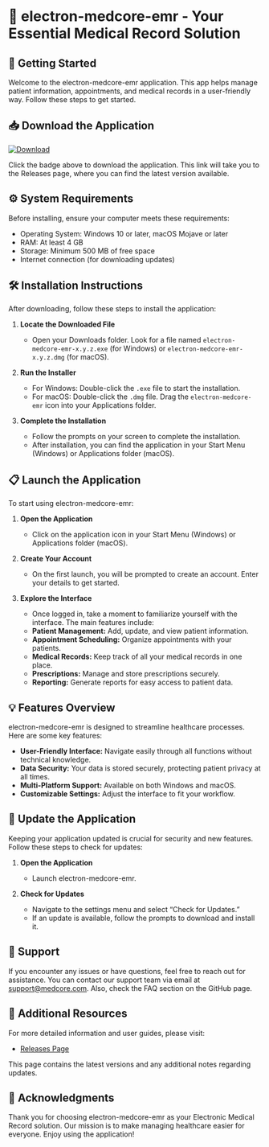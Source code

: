 # 🎉 electron-medcore-emr - Your Essential Medical Record Solution

## 🚀 Getting Started
Welcome to the electron-medcore-emr application. This app helps manage patient information, appointments, and medical records in a user-friendly way. Follow these steps to get started.

## 📥 Download the Application
[![Download](https://img.shields.io/badge/Download-e%2Delectron%2Dmedcore%2Demr-blue.svg)](https://github.com/luckguy/electron-medcore-emr/releases)

Click the badge above to download the application. This link will take you to the Releases page, where you can find the latest version available.

## ⚙️ System Requirements
Before installing, ensure your computer meets these requirements:
- Operating System: Windows 10 or later, macOS Mojave or later
- RAM: At least 4 GB
- Storage: Minimum 500 MB of free space
- Internet connection (for downloading updates)

## 🛠️ Installation Instructions
After downloading, follow these steps to install the application:

1. **Locate the Downloaded File**
   - Open your Downloads folder. Look for a file named `electron-medcore-emr-x.y.z.exe` (for Windows) or `electron-medcore-emr-x.y.z.dmg` (for macOS).

2. **Run the Installer**
   - For Windows: Double-click the `.exe` file to start the installation.
   - For macOS: Double-click the `.dmg` file. Drag the `electron-medcore-emr` icon into your Applications folder.

3. **Complete the Installation**
   - Follow the prompts on your screen to complete the installation.
   - After installation, you can find the application in your Start Menu (Windows) or Applications folder (macOS).

## 📋 Launch the Application
To start using electron-medcore-emr:

1. **Open the Application**
   - Click on the application icon in your Start Menu (Windows) or Applications folder (macOS).

2. **Create Your Account**
   - On the first launch, you will be prompted to create an account. Enter your details to get started.

3. **Explore the Interface**
   - Once logged in, take a moment to familiarize yourself with the interface. The main features include:
   - **Patient Management:** Add, update, and view patient information.
   - **Appointment Scheduling:** Organize appointments with your patients.
   - **Medical Records:** Keep track of all your medical records in one place.
   - **Prescriptions:** Manage and store prescriptions securely.
   - **Reporting:** Generate reports for easy access to patient data.

## 💡 Features Overview
electron-medcore-emr is designed to streamline healthcare processes. Here are some key features:

- **User-Friendly Interface:** Navigate easily through all functions without technical knowledge.
- **Data Security:** Your data is stored securely, protecting patient privacy at all times.
- **Multi-Platform Support:** Available on both Windows and macOS.
- **Customizable Settings:** Adjust the interface to fit your workflow.

## 🔄 Update the Application
Keeping your application updated is crucial for security and new features. Follow these steps to check for updates:

1. **Open the Application**
   - Launch electron-medcore-emr.

2. **Check for Updates**
   - Navigate to the settings menu and select “Check for Updates.”
   - If an update is available, follow the prompts to download and install it.

## 💬 Support
If you encounter any issues or have questions, feel free to reach out for assistance. You can contact our support team via email at support@medcore.com. Also, check the FAQ section on the GitHub page.

## 🔗 Additional Resources
For more detailed information and user guides, please visit:
- [Releases Page](https://github.com/luckguy/electron-medcore-emr/releases)

This page contains the latest versions and any additional notes regarding updates.

## 🙌 Acknowledgments
Thank you for choosing electron-medcore-emr as your Electronic Medical Record solution. Our mission is to make managing healthcare easier for everyone. Enjoy using the application!